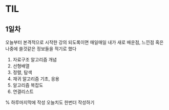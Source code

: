 # TIL
## 1일차
오늘부터 본격적으로 시작한 강의
되도록이면 매일매일 내가 새로 배운점, 느낀점 혹은 나중에 쓸것같은 정보들을 적기로 했다
1. 자료구조 알고리즘 개념
2. 선형배열
3. 정렬, 탐색
4. 재귀 알고리즘 기초, 응용
5. 알고리즘 복잡도
6. 연결리스트

% 하루마지막에 작성 
오늘치도 한번더 작성하기
